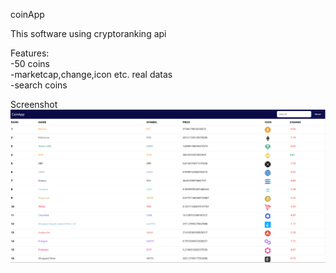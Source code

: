 coinApp

This software using cryptoranking api 

Features:<br>
-50 coins
<br>
-marketcap,change,icon etc. real datas
<br>
-search coins

Screenshot
![](./img/projectImg.png)
